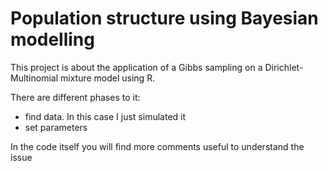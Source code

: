 # Population structure using Bayesian modelling

This project is about the application of a Gibbs sampling on a Dirichlet-Multinomial mixture model using R. 

There are different phases to it:
* find data. In this case I just simulated it
* set parameters

In the code itself you will find more comments useful to understand the issue
